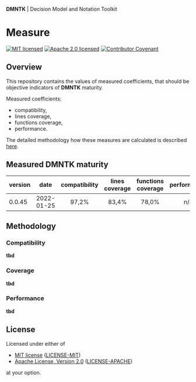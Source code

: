 **DMNTK** | Decision Model and Notation Toolkit

# Measure

[![MIT licensed][mit-badge]][mit-url]
[![Apache 2.0 licensed][apache-badge]][apache-url]
[![Contributor Covenant][coc-badge]](CODE_OF_CONDUCT.md)

[mit-badge]: https://img.shields.io/badge/License-MIT-blue.svg
[mit-url]: LICENSE-MIT
[apache-badge]: https://img.shields.io/badge/License-Apache%202.0-blue.svg
[apache-url]: LICENSE-APACHE
[coc-badge]: https://img.shields.io/badge/Contributor%20Covenant-2.1-4baaaa.svg

## Overview

This repository contains the values of measured coefficients,
that should be objective indicators of **DMNTK** maturity.

Measured coefficients:
- compatibility,
- lines coverage,
- functions coverage,
- performance.

The detailed methodology how these measures are calculated is described [here](#Methodology).

## Measured DMNTK maturity

| version |     date      | compatibility | lines<br/>coverage | functions<br/>coverage | performance |
|---------|:-------------:|:-------------:|:------------------:|:----------------------:|:-----------:|
| 0.0.45  |  2022-01-25   |     97,2%     |       83,4%        |         78,0%          |     n/a     |

## Methodology

### Compatibility

**tbd**

### Coverage

**tbd**

### Performance

**tbd**

## License

Licensed under either of

- [MIT license](https://opensource.org/licenses/MIT) ([LICENSE-MIT](https://github.com/dmntk/dmntk.rs/blob/main/LICENSE-MIT))
- [Apache License, Version 2.0](https://www.apache.org/licenses/LICENSE-2.0) ([LICENSE-APACHE](https://github.com/dmntk/dmntk.rs/blob/main/LICENSE-APACHE))

at your option.

